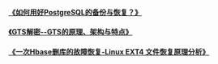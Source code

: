 
#### [《如何用好PostgreSQL的备份与恢复？》](2017/2017-10-22-How_to_use_PostgreSQL_backup_and_restore_well.md)
#### [《GTS解密--GTS的原理、架构与特点》](2018/2018-01-01-Principle-architectur-and-characteristic-of-GTS.md)
#### [《一次Hbase删库的故障恢复-Linux EXT4 文件恢复原理分析》](https://github.com/ChengXiaoZ/docs/blob/master/2018/2018-05-02-hbase-recover-from-ext4.md)
